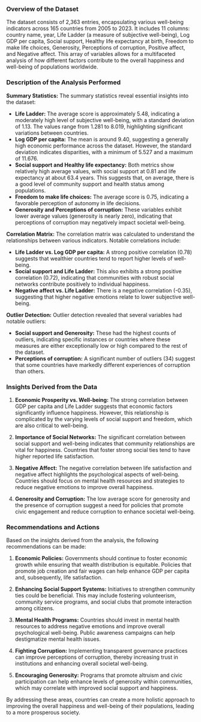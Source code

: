 ### Overview of the Dataset
The dataset consists of 2,363 entries, encapsulating various well-being indicators across 165 countries from 2005 to 2023. It includes 11 columns: country name, year, Life Ladder (a measure of subjective well-being), Log GDP per capita, Social support, Healthy life expectancy at birth, Freedom to make life choices, Generosity, Perceptions of corruption, Positive affect, and Negative affect. This array of variables allows for a multifaceted analysis of how different factors contribute to the overall happiness and well-being of populations worldwide.

### Description of the Analysis Performed

**Summary Statistics:**
The summary statistics reveal essential insights into the dataset:

- **Life Ladder:** The average score is approximately 5.48, indicating a moderately high level of subjective well-being, with a standard deviation of 1.13. The values range from 1.281 to 8.019, highlighting significant variations between countries.
- **Log GDP per capita:** The mean is around 9.40, suggesting a generally high economic performance across the dataset. However, the standard deviation indicates disparities, with a minimum of 5.527 and a maximum of 11.676.
- **Social support and Healthy life expectancy:** Both metrics show relatively high average values, with social support at 0.81 and life expectancy at about 63.4 years. This suggests that, on average, there is a good level of community support and health status among populations.
- **Freedom to make life choices:** The average score is 0.75, indicating a favorable perception of autonomy in life decisions.
- **Generosity and Perceptions of corruption:** These variables exhibit lower average values (generosity is nearly zero), indicating that perceptions of corruption may negatively impact societal well-being.

**Correlation Matrix:**
The correlation matrix was calculated to understand the relationships between various indicators. Notable correlations include:

- **Life Ladder vs. Log GDP per capita:** A strong positive correlation (0.78) suggests that wealthier countries tend to report higher levels of well-being.
- **Social support and Life Ladder:** This also exhibits a strong positive correlation (0.72), indicating that communities with robust social networks contribute positively to individual happiness.
- **Negative affect vs. Life Ladder:** There is a negative correlation (-0.35), suggesting that higher negative emotions relate to lower subjective well-being.

**Outlier Detection:**
Outlier detection revealed that several variables had notable outliers:

- **Social support and Generosity:** These had the highest counts of outliers, indicating specific instances or countries where these measures are either exceptionally low or high compared to the rest of the dataset.
- **Perceptions of corruption:** A significant number of outliers (34) suggest that some countries have markedly different experiences of corruption than others.

### Insights Derived from the Data

1. **Economic Prosperity vs. Well-being:** The strong correlation between GDP per capita and Life Ladder suggests that economic factors significantly influence happiness. However, this relationship is complicated by the varying levels of social support and freedom, which are also critical to well-being.
   
2. **Importance of Social Networks:** The significant correlation between social support and well-being indicates that community relationships are vital for happiness. Countries that foster strong social ties tend to have higher reported life satisfaction.

3. **Negative Affect:** The negative correlation between life satisfaction and negative affect highlights the psychological aspects of well-being. Countries should focus on mental health resources and strategies to reduce negative emotions to improve overall happiness.

4. **Generosity and Corruption:** The low average score for generosity and the presence of corruption suggest a need for policies that promote civic engagement and reduce corruption to enhance societal well-being.

### Recommendations and Actions

Based on the insights derived from the analysis, the following recommendations can be made:

1. **Economic Policies:** Governments should continue to foster economic growth while ensuring that wealth distribution is equitable. Policies that promote job creation and fair wages can help enhance GDP per capita and, subsequently, life satisfaction.

2. **Enhancing Social Support Systems:** Initiatives to strengthen community ties could be beneficial. This may include fostering volunteerism, community service programs, and social clubs that promote interaction among citizens.

3. **Mental Health Programs:** Countries should invest in mental health resources to address negative emotions and improve overall psychological well-being. Public awareness campaigns can help destigmatize mental health issues.

4. **Fighting Corruption:** Implementing transparent governance practices can improve perceptions of corruption, thereby increasing trust in institutions and enhancing overall societal well-being.

5. **Encouraging Generosity:** Programs that promote altruism and civic participation can help enhance levels of generosity within communities, which may correlate with improved social support and happiness.

By addressing these areas, countries can create a more holistic approach to improving the overall happiness and well-being of their populations, leading to a more prosperous society.
